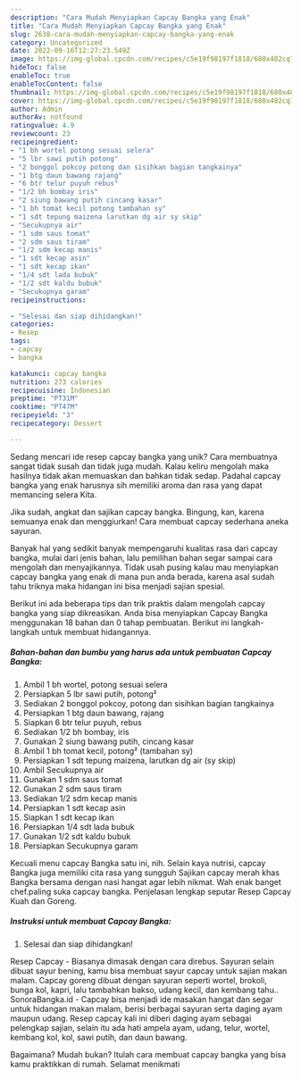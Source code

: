 ```yaml
---
description: "Cara Mudah Menyiapkan Capcay Bangka yang Enak"
title: "Cara Mudah Menyiapkan Capcay Bangka yang Enak"
slug: 2638-cara-mudah-menyiapkan-capcay-bangka-yang-enak
category: Uncategorized
date: 2022-09-16T12:27:23.549Z
image: https://img-global.cpcdn.com/recipes/c5e19f98197f1818/680x482cq70/capcay-bangka-foto-resep-utama.jpg
hideToc: false
enableToc: true
enableTocContent: false
thumbnail: https://img-global.cpcdn.com/recipes/c5e19f98197f1818/680x482cq70/capcay-bangka-foto-resep-utama.jpg
cover: https://img-global.cpcdn.com/recipes/c5e19f98197f1818/680x482cq70/capcay-bangka-foto-resep-utama.jpg
author: Admin
authorAv: notfound
ratingvalue: 4.9
reviewcount: 23
recipeingredient:
- "1 bh wortel potong sesuai selera"
- "5 lbr sawi putih potong"
- "2 bonggol pokcoy potong dan sisihkan bagian tangkainya"
- "1 btg daun bawang rajang"
- "6 btr telur puyuh rebus"
- "1/2 bh bombay iris"
- "2 siung bawang putih cincang kasar"
- "1 bh tomat kecil potong tambahan sy"
- "1 sdt tepung maizena larutkan dg air sy skip"
- "Secukupnya air"
- "1 sdm saus tomat"
- "2 sdm saus tiram"
- "1/2 sdm kecap manis"
- "1 sdt kecap asin"
- "1 sdt kecap ikan"
- "1/4 sdt lada bubuk"
- "1/2 sdt kaldu bubuk"
- "Secukupnya garam"
recipeinstructions:

- "Selesai dan siap dihidangkan!"
categories:
- Resep
tags:
- capcay
- bangka

katakunci: capcay bangka 
nutrition: 273 calories
recipecuisine: Indonesian
preptime: "PT31M"
cooktime: "PT47M"
recipeyield: "3"
recipecategory: Dessert

---
```





Sedang mencari ide resep capcay bangka yang unik? Cara membuatnya sangat tidak susah dan tidak juga mudah. Kalau keliru mengolah maka hasilnya tidak akan memuaskan dan bahkan tidak sedap. Padahal capcay bangka yang enak harusnya sih memiliki aroma dan rasa yang dapat memancing selera Kita.





Jika sudah, angkat dan sajikan capcay bangka. Bingung, kan, karena semuanya enak dan menggiurkan! Cara membuat capcay sederhana aneka sayuran.

Banyak hal yang sedikit banyak mempengaruhi kualitas rasa dari capcay bangka, mulai dari jenis bahan, lalu pemilihan bahan segar sampai cara mengolah dan menyajikannya. Tidak usah pusing kalau mau menyiapkan capcay bangka yang enak di mana pun anda berada, karena asal sudah tahu triknya maka hidangan ini bisa menjadi sajian spesial.






Berikut ini ada beberapa tips dan trik praktis dalam mengolah capcay bangka yang siap dikreasikan. Anda bisa menyiapkan Capcay Bangka menggunakan 18 bahan dan 0 tahap pembuatan. Berikut ini langkah-langkah untuk membuat hidangannya.

<!--inarticleads1-->

##### Bahan-bahan dan bumbu yang harus ada untuk pembuatan Capcay Bangka:

1. Ambil 1 bh wortel, potong sesuai selera
1. Persiapkan 5 lbr sawi putih, potong²
1. Sediakan 2 bonggol pokcoy, potong dan sisihkan bagian tangkainya
1. Persiapkan 1 btg daun bawang, rajang
1. Siapkan 6 btr telur puyuh, rebus
1. Sediakan 1/2 bh bombay, iris
1. Gunakan 2 siung bawang putih, cincang kasar
1. Ambil 1 bh tomat kecil, potong² (tambahan sy)
1. Persiapkan 1 sdt tepung maizena, larutkan dg air (sy skip)
1. Ambil Secukupnya air
1. Gunakan 1 sdm saus tomat
1. Gunakan 2 sdm saus tiram
1. Sediakan 1/2 sdm kecap manis
1. Persiapkan 1 sdt kecap asin
1. Siapkan 1 sdt kecap ikan
1. Persiapkan 1/4 sdt lada bubuk
1. Gunakan 1/2 sdt kaldu bubuk
1. Persiapkan Secukupnya garam


Kecuali menu capcay Bangka satu ini, nih. Selain kaya nutrisi, capcay Bangka juga memiliki cita rasa yang sungguh Sajikan capcay merah khas Bangka bersama dengan nasi hangat agar lebih nikmat. Wah enak banget chef.paling suka capcay bangka. Penjelasan lengkap seputar Resep Capcay Kuah dan Goreng. 

<!--inarticleads2-->

##### Instruksi untuk membuat Capcay Bangka:


1. Selesai dan siap dihidangkan!

Resep Capcay - Biasanya dimasak dengan cara direbus. Sayuran selain dibuat sayur bening, kamu bisa membuat sayur capcay untuk sajian makan malam. Capcay goreng dibuat dengan sayuran seperti wortel, brokoli, bunga kol, kapri, lalu tambahkan bakso, udang kecil, dan kembang tahu.. SonoraBangka.id - Capcay bisa menjadi ide masakan hangat dan segar untuk hidangan makan malam, berisi berbagai sayuran serta daging ayam maupun udang. Resep capcay kali ini diberi daging ayam sebagai pelengkap sajian, selain itu ada hati ampela ayam, udang, telur, wortel, kembang kol, kol, sawi putih, dan daun bawang. 

Bagaimana? Mudah bukan? Itulah cara membuat capcay bangka yang bisa kamu praktikkan di rumah. Selamat menikmati
